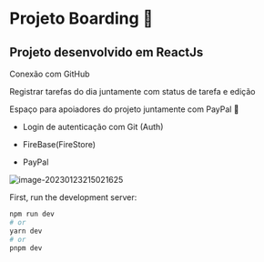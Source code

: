 # Projeto Boarding :ship:

## Projeto desenvolvido em ReactJs 

Conexão com GitHub

Registrar tarefas do dia  juntamente com status de tarefa e edição

Espaço para apoiadores do projeto juntamente com PayPal :money_with_wings:

- Login de autenticação com Git (Auth) 

- FireBase(FireStore) 
- PayPal

![image-20230123215021625](C:\Users\AdrianoPC\AppData\Roaming\Typora\typora-user-images\image-20230123215021625.png)


First, run the development server:

```bash
npm run dev
# or
yarn dev
# or
pnpm dev
```




